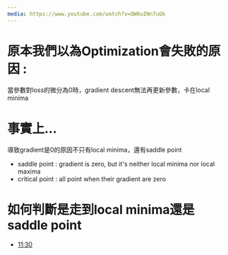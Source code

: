 ```yaml
---
media: https://www.youtube.com/watch?v=QW6uINn7uGk
---
```

# 原本我們以為Optimization會失敗的原因 : 

當參數對loss的微分為0時，gradient descent無法再更新參數，卡在local minima

# 事實上...

導致gradient是0的原因不只有local minima，還有saddle point

- saddle point : gradient is zero, but it's neither local minima nor local maxima
- critical point : all point when their gradient are zero

# 如何判斷是走到local minima還是saddle point


- [11:30](https://www.youtube.com/watch?v=QW6uINn7uGk&t=691#t=11:30.67) 